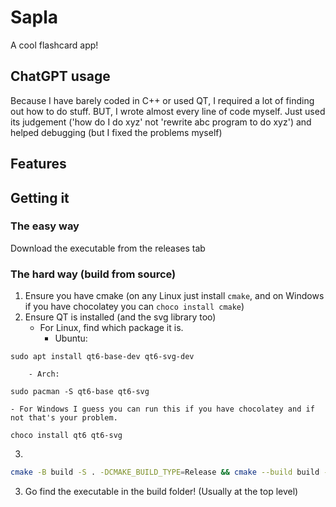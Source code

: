 # Sapla
A cool flashcard app!

## ChatGPT usage
Because I have barely coded in C++ or used QT, I required a lot of finding out how to do stuff. BUT, I wrote almost every line of code myself. Just used its judgement ('how do I do xyz' not 'rewrite abc program to do xyz') and helped debugging (but I fixed the problems myself)

## Features


## Getting it
### The easy way
Download the executable from the releases tab
### The hard way (build from source)
1. Ensure you have cmake (on any Linux just install `cmake`, and on Windows if you have chocolatey you can `choco install cmake`)
2. Ensure QT is installed (and the svg library too)
    - For Linux, find which package it is.
        - Ubuntu:
```
sudo apt install qt6-base-dev qt6-svg-dev
```
        - Arch:
```
sudo pacman -S qt6-base qt6-svg
```
    - For Windows I guess you can run this if you have chocolatey and if not that's your problem.
```
choco install qt6 qt6-svg
```
3. 
```bash
cmake -B build -S . -DCMAKE_BUILD_TYPE=Release && cmake --build build --parallel --config Release
```
3. Go find the executable in the build folder! (Usually at the top level)

